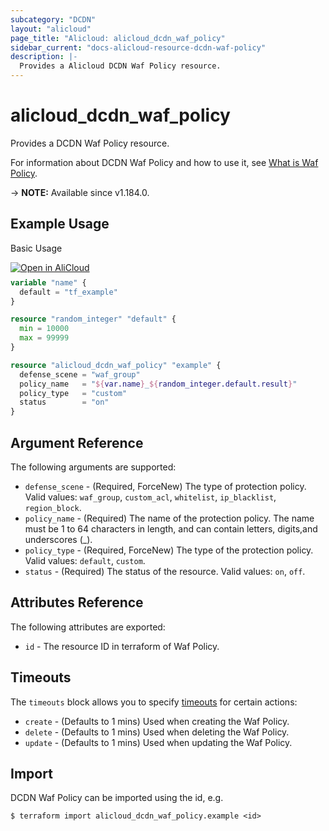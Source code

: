 ```yaml
---
subcategory: "DCDN"
layout: "alicloud"
page_title: "Alicloud: alicloud_dcdn_waf_policy"
sidebar_current: "docs-alicloud-resource-dcdn-waf-policy"
description: |-
  Provides a Alicloud DCDN Waf Policy resource.
---
```


# alicloud_dcdn_waf_policy

Provides a DCDN Waf Policy resource.

For information about DCDN Waf Policy and how to use it, see [What is Waf Policy](https://www.alibabacloud.com/help/en/dcdn/developer-reference/api-dcdn-2018-01-15-createdcdnwafpolicy).

-> **NOTE:** Available since v1.184.0.

## Example Usage

Basic Usage

<div style="display: block;margin-bottom: 40px;"><div class="oics-button" style="float: right;position: absolute;margin-bottom: 10px;">
  <a href="https://api.aliyun.com/terraform?resource=alicloud_dcdn_waf_policy&exampleId=3bec2598-8763-5264-d657-6b3a56f9d056bd852371&activeTab=example&spm=docs.r.dcdn_waf_policy.0.3bec259887&intl_lang=EN_US" target="_blank">
    <img alt="Open in AliCloud" src="https://img.alicdn.com/imgextra/i1/O1CN01hjjqXv1uYUlY56FyX_!!6000000006049-55-tps-254-36.svg" style="max-height: 44px; max-width: 100%;">
  </a>
</div></div>

```terraform
variable "name" {
  default = "tf_example"
}

resource "random_integer" "default" {
  min = 10000
  max = 99999
}

resource "alicloud_dcdn_waf_policy" "example" {
  defense_scene = "waf_group"
  policy_name   = "${var.name}_${random_integer.default.result}"
  policy_type   = "custom"
  status        = "on"
}
```

## Argument Reference

The following arguments are supported:

* `defense_scene` - (Required, ForceNew) The type of protection policy. Valid values: `waf_group`, `custom_acl`, `whitelist`, `ip_blacklist`, `region_block`.
* `policy_name` - (Required) The name of the protection policy. The name must be 1 to 64 characters in length, and can contain letters, digits,and underscores (_).
* `policy_type` - (Required, ForceNew) The type of the protection policy. Valid values: `default`, `custom`.
* `status` - (Required) The status of the resource. Valid values: `on`, `off`.

## Attributes Reference

The following attributes are exported:

* `id` - The resource ID in terraform of Waf Policy.

## Timeouts

The `timeouts` block allows you to specify [timeouts](https://developer.hashicorp.com/terraform/language/resources/syntax#operation-timeouts) for certain actions:

* `create` - (Defaults to 1 mins) Used when creating the Waf Policy.
* `delete` - (Defaults to 1 mins) Used when deleting the Waf Policy.
* `update` - (Defaults to 1 mins) Used when updating the Waf Policy.

## Import

DCDN Waf Policy can be imported using the id, e.g.

```shell
$ terraform import alicloud_dcdn_waf_policy.example <id>
```